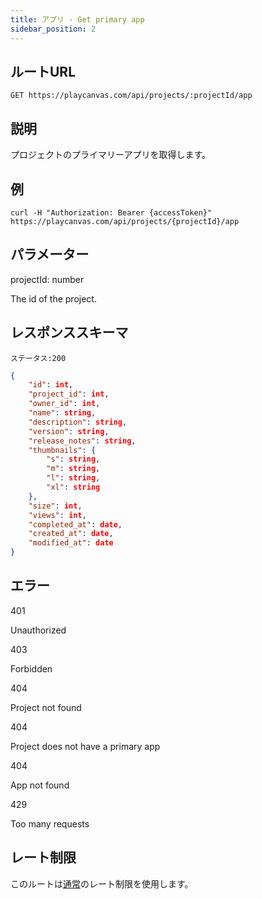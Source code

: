 ```yaml
---
title: アプリ - Get primary app
sidebar_position: 2
---
```


## ルートURL

```none
GET https://playcanvas.com/api/projects/:projectId/app
```

## 説明

プロジェクトのプライマリーアプリを取得します。

## 例

```none
curl -H "Authorization: Bearer {accessToken}" https://playcanvas.com/api/projects/{projectId}/app
```

## パラメーター

<div class="params">
<div class="parameter"><span class="param">projectId: number</span><p>The id of the project.</p></div>
</div>

## レスポンススキーマ

```none
ステータス:200
```

```json
{
    "id": int,
    "project_id": int,
    "owner_id": int,
    "name": string,
    "description": string,
    "version": string,
    "release_notes": string,
    "thumbnails": {
        "s": string,
        "m": string,
        "l": string,
        "xl": string
    },
    "size": int,
    "views": int,
    "completed_at": date,
    "created_at": date,
    "modified_at": date
}
```

## エラー

<div class="params">
<div class="parameter"><span class="param">401</span><p>Unauthorized</p></div>
<div class="parameter"><span class="param">403</span><p>Forbidden</p></div>
<div class="parameter"><span class="param">404</span><p>Project not found</p></div>
<div class="parameter"><span class="param">404</span><p>Project does not have a primary app</p></div>
<div class="parameter"><span class="param">404</span><p>App not found</p></div>
<div class="parameter"><span class="param">429</span><p>Too many requests</p></div>
</div>

## レート制限

このルートは[通常][1]のレート制限を使用します。

[1]: /user-manual/api#rate-limiting

